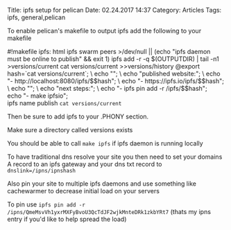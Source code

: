 Title: ipfs setup for pelican
Date: 02.24.2017 14:37
Category: Articles
Tags: ipfs, general,pelican

To enable pelican's makefile to output ipfs add the following to your makefile

#!makefile
	ipfs: html
		ipfs swarm peers >/dev/null || (echo "ipfs daemon must be online to publish" && exit 1)
		ipfs add -r -q $(OUTPUTDIR) | tail -n1 >versions/current
		cat versions/current >>versions/history
		@export hash=`cat versions/current`; \
			echo ""; \
			echo "published website:"; \
			echo "- http://localhost:8080/ipfs/$$hash"; \
			echo "- https://ipfs.io/ipfs/$$hash"; \
			echo ""; \
			echo "next steps:"; \
			echo "- ipfs pin add -r /ipfs/$$hash"; \
			echo "- make ipfsio"; \
	ipfs name publish `cat versions/current`

Then be sure to add ipfs to your .PHONY section.

Make sure a directory called versions exists

You should be able to call `make ipfs` if ipfs daemon is running locally

To have traditional dns resolve your site you then need to set your domains A record to an ipfs gateway and your dns txt record to `dnslink=/ipns/ipnshash`

Also pin your site to multiple ipfs daemons and use something like cachewarmer to decrease initial load on your servers

To pin use `ipfs pin add -r /ipns/QmeMsvVh1yxrMXFyBvoU3QcTdJF2wjkMnteDRk1zkbYRt7` (thats my ipns entry if you'd like to help spread the load)